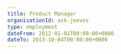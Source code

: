 ```yaml
---
title: Product Manager
organisationId: ask-jeeves
type: employment
dateFrom: 2012-01-01T00:00:00+0000
dateTo: 2013-10-04T00:00:00+0000
---
```

